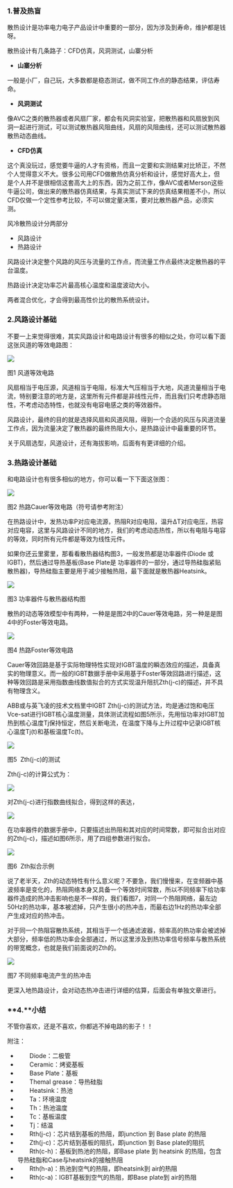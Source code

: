 ### **1.普及热盲**

散热设计是功率电力电子产品设计中重要的一部分，因为涉及到寿命，维护都是钱呀。

散热设计有几条路子：CFD仿真，风洞测试，山寨分析

* **山寨分析**

一般是小厂，自己玩，大多数都是稳态测试，做不同工作点的静态结果，评估寿命。

* **风洞测试**

像AVC之类的散热器或者风扇厂家，都会有风洞实验室，把散热器和风扇放到风洞一起进行测试，可以测试散热器风阻曲线，风扇的风阻曲线，还可以测试散热器散热动态曲线。

* **CFD仿真**

这个真没玩过，感觉要牛逼的人才有资格，而且一定要和实测结果对比矫正，不然个人觉得意义不大。很多公司用CFD做散热仿真分析和设计，感觉好高大上，但是个人并不是很相信这套高大上的东西，因为之前工作，像AVC或者Merson这些牛逼公司，做出来的散热器仿真结果，与真实测试下来的仿真结果相差不小，所以CFD仅做一个定性参考比较，不可以做定量决策，要对比散热器产品，必须实测。

风冷散热设计分两部分

* 风路设计
* 热路设计

风路设计决定整个风路的风压与流量的工作点，而流量工作点最终决定散热器的平台温度。

热路设计决定功率芯片最高核心温度和温度波动大小。

两者混合优化，才会得到最高性价比的散热系统设计。



### **2.风路设计基础**

不要一上来觉得很难，其实风路设计和电路设计有很多的相似之处，你可以看下面这张风道的等效电路图：

![](/assets/TEST1_8.png)

图1 风道等效电路

风扇相当于电压源，风道相当于电阻，标准大气压相当于大地，风道流量相当于电流，特别要注意的地方是，这里所有元件都是非线性元件，而且我们只考虑静态阻性，不考虑动态特性，也就没有电容电感之类的等效器件。

风路设计，最终的目的就是选择风扇和风道风阻，得到一个合适的风压与风道流量工作点，因为流量决定了散热器的最终热阻大小，是热路设计中最重要的环节。

关于风扇选型，风道设计，还有海拔影响，后面有有更详细的介绍。

### 

### **3.热路设计基础**

和电路设计也有很多相似的地方，你可以看一下下面这张图：

![](/assets/Cover_Heat_S0_E1.png)

图2 热路Cauer等效电路（符号请参考附注）

在热路设计中，发热功率P对应电流源，热阻R对应电阻，温升ΔT对应电压，热容对应电容，这里与风路设计不同的地方，我们的考虑动态热性，所以有电阻与电容的等效，同时所有元件都是等效为线性元件。

如果你还云里雾里，那看看散热器结构图3，一般发热都是功率器件\(Diode 或 IGBT\)，然后通过导热基板\(Base Plate是 功率器件的一部分，通过导热硅脂紧贴散热器\)，导热硅脂主要是用于减少接触热阻，最下面就是散热器Heatsink。

![](/assets/Cover_Heat_S0_E2.png)

图3 功率器件与散热器结构图

散热的动态等效模型中有两种，一种是是图2中的Cauer等效电路，另一种是是图4中的Foster等效电路。

![](/assets/Cover_Heat_S0_E3.png)

图4 热路Foster等效电路

Cauer等效回路是基于实际物理特性实现对IGBT温度的瞬态效应的描述，具备真实的物理意义。而一般的IGBT数据手册中采用基于Foster等效回路进行描述，这种等效回路是采用指数曲线数值拟合的方式实现温升阻抗Zth\(j-c\)的描述，并不具有物理含义。

ABB或与英飞凌的技术文档里中IGBT Zth\(j-c\)的测试方法，均是通过饱和电压Vce-sat进行IGBT核心温度测量，具体测试流程如图5所示，先用恒功率对IGBT加热到核心温度Tj保持恒定，然后关断电流，在温度下降与上升过程中记录IGBT核心温度Tj\(t\)和基板温度Tc\(t\)。

![](/assets/Cover_Heat_S0_E4.png)

图5  Zth\(j-c\)的测试

Zth\(j-c\)的计算公式为：

![](/assets/formula0.gif)

对Zth\(j-c\)进行指数曲线拟合，得到这样的表达，

![](/assets/formula1.gif)

在功率器件的数据手册中，只要描述出热阻和其对应的时间常数，即可拟合出对应的Zth\(j-c\)，描述如图6所示，用了四组参数进行拟合。

![](/assets/Cover_Heat_S0_E5.png)

图6  Zth拟合示例

说了老半天，Zth的动态特性有什么意义呢？不要急，我们慢慢来，在变频器中基波频率是变化的，热阻网络本身又具备一个等效时间常数，所以不同频率下给功率器件造成的热冲击影响也是不一样的，我们看图7，对同一个热阻网络，最左边50Hz的热功率，基本被滤掉，只产生很小的热冲击，而最右边1Hz的热功率全部产生成对应的热冲击。

对于同一个热阻容散热系统，其相当于一个低通滤波器，频率高的热功率会被滤掉大部分，频率低的热功率会全部通过，所以这里涉及到热功率信号频率与散热系统的带宽概念，也就是我们前面说的Zth的。

![](/assets/Cover_Heat_S0_E6.png)

图7 不同频率电流产生的热冲击

更深入地热路设计，会对动态热冲击进行详细的估算，后面会有单独文章进行。

### **4.**小结

不管你喜欢，还是不喜欢，你都逃不掉电路的影子！！



附注：

*        Diode：二极管
*        Ceramic：烤瓷基板
*        Base Plate：基板
*        Themal grease：导热硅脂
*        Heatsink：热池
*        Ta：环境温度
*        Th：热池温度
*        Tc：基板温度
*        Tj：结温
*        Rth\(j-c\)：芯片结到基板的热阻，即junction 到 Base plate 的热阻
*        Zth\(j-c\)：芯片结到基板的阻抗，即junction 到 Base plate的阻抗
*        Rth\(c-h\)：基板到热池的热阻，即Base plate 到 heatsink 的热阻，包含导热硅脂和Case与heatsink的接触热阻
*        Rth\(h-a\)：热池到空气的热阻，即heatsink到 air的热阻
*        Rth\(c-a\)：IGBT基板到空气的热阻，即Base plate到 air的热阻



